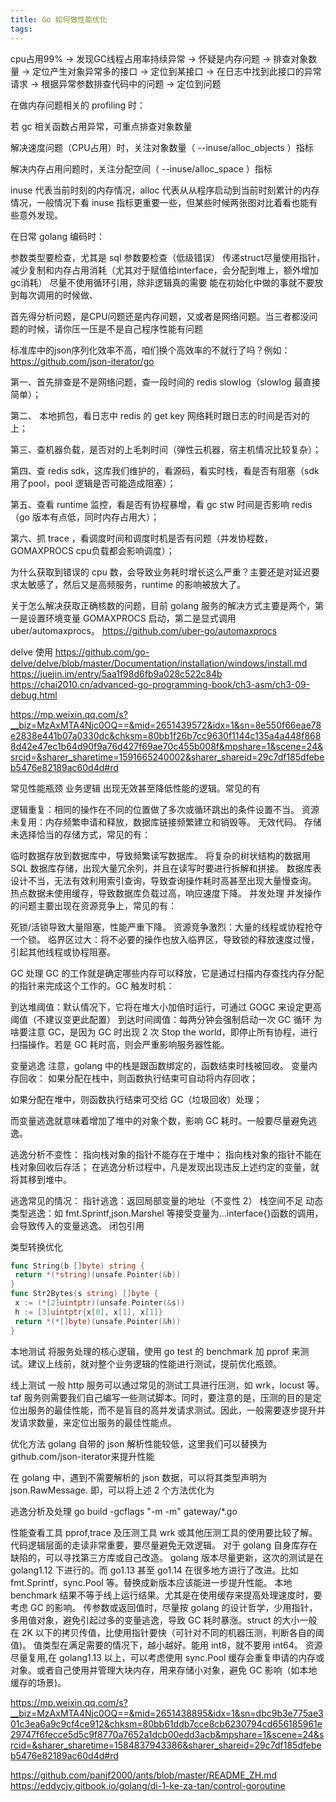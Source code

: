 ```yaml
---
title: Go 如何做性能优化
tags:
---
```



cpu占用99% -> 发现GC线程占用率持续异常 -> 怀疑是内存问题 -> 排查对象数量 -> 定位产生对象异常多的接口 -> 定位到某接口 -> 在日志中找到此接口的异常请求 -> 根据异常参数排查代码中的问题 -> 定位到问题

在做内存问题相关的 profiling 时：

若 gc 相关函数占用异常，可重点排查对象数量

解决速度问题（CPU占用）时，关注对象数量（ --inuse/alloc_objects ）指标

解决内存占用问题时，关注分配空间（ --inuse/alloc_space ）指标

inuse 代表当前时刻的内存情况，alloc 代表从从程序启动到当前时刻累计的内存情况，一般情况下看 inuse 指标更重要一些，但某些时候两张图对比着看也能有些意外发现。

在日常 golang 编码时：

参数类型要检查，尤其是 sql 参数要检查（低级错误）
传递struct尽量使用指针，减少复制和内存占用消耗（尤其对于赋值给interface，会分配到堆上，额外增加gc消耗）
尽量不使用循环引用，除非逻辑真的需要
能在初始化中做的事就不要放到每次调用的时候做、

首先得分析问题，是CPU问题还是内存问题，又或者是网络问题。当三者都没问题的时候，请你压一压是不是自己程序性能有问题

标准库中的json序列化效率不高，咱们换个高效率的不就行了吗？例如：<https://github.com/json-iterator/go>

第一、首先排查是不是网络问题，查一段时间的 redis slowlog（slowlog 最直接简单）；

第二、 本地抓包，看日志中 redis 的 get key 网络耗时跟日志的时间是否对的上；

第三、查机器负载，是否对的上毛刺时间（弹性云机器，宿主机情况比较复杂）；

第四、查 redis sdk，这库我们维护的，看源码，看实时栈，看是否有阻塞（sdk 用了pool，pool 逻辑是否可能造成阻塞）；

第五、查看 runtime 监控，看是否有协程暴增，看 gc stw 时间是否影响 redis（go 版本有点低，同时内存占用大）；

第六、抓 trace ，看调度时间和调度时机是否有问题（并发协程数，GOMAXPROCS cpu负载都会影响调度）；

为什么获取到错误的 cpu 数，会导致业务耗时增长这么严重？主要还是对延迟要求太敏感了，然后又是高频服务，runtime 的影响被放大了。

关于怎么解决获取正确核数的问题，目前 golang 服务的解决方式主要是两个，第一是设置环境变量 GOMAXPROCS 启动，第二是显式调用 uber/automaxprocs。
 <https://github.com/uber-go/automaxprocs>

 delve 使用
<https://github.com/go-delve/delve/blob/master/Documentation/installation/windows/install.md>
<https://juejin.im/entry/5aa1f98d6fb9a028c522c84b>
<https://chai2010.cn/advanced-go-programming-book/ch3-asm/ch3-09-debug.html>

<https://mp.weixin.qq.com/s?__biz=MzAxMTA4Njc0OQ==&mid=2651439572&idx=1&sn=8e550f66eae78e2838e441b07a0330dc&chksm=80bb1f26b7cc9630f1144c135a4a448f8688d42e47ec1b64d90f9a76d427f69ae70c455b008f&mpshare=1&scene=24&srcid=&sharer_sharetime=1591665240002&sharer_shareid=29c7df185dfebeb5476e82189ac60d4d#rd>

常见性能瓶颈
业务逻辑
出现无效甚至降低性能的逻辑。常见的有

逻辑重复：相同的操作在不同的位置做了多次或循环跳出的条件设置不当。
资源未复用：内存频繁申请和释放，数据库链接频繁建立和销毁等。
无效代码。
存储
未选择恰当的存储方式，常见的有：

临时数据存放到数据库中，导致频繁读写数据库。
将复杂的树状结构的数据用 SQL 数据库存储，出现大量冗余列，并且在读写时要进行拆解和拼接。
数据库表设计不当，无法有效利用索引查询，导致查询操作耗时高甚至出现大量慢查询。
热点数据未使用缓存，导致数据库负载过高，响应速度下降。
并发处理
并发操作的问题主要出现在资源竞争上，常见的有：

死锁/活锁导致大量阻塞，性能严重下降。
资源竞争激烈：大量的线程或协程抢夺一个锁。
临界区过大：将不必要的操作也放入临界区，导致锁的释放速度过慢，引起其他线程或协程阻塞。

GC 处理
GC 的工作就是确定哪些内存可以释放，它是通过扫描内存查找内存分配的指针来完成这个工作的。GC 触发时机：

到达堆阈值：默认情况下，它将在堆大小加倍时运行，可通过 GOGC 来设定更高阈值（不建议变更此配置）
到达时间阈值：每两分钟会强制启动一次 GC 循环
为啥要注意 GC，是因为 GC 时出现 2 次 Stop the world，即停止所有协程，进行扫描操作。若是 GC 耗时高，则会严重影响服务器性能。

变量逃逸
注意，golang 中的栈是跟函数绑定的，函数结束时栈被回收。
变量内存回收：
如果分配在栈中，则函数执行结束可自动将内存回收；

如果分配在堆中，则函数执行结束可交给 GC（垃圾回收）处理；

而变量逃逸就意味着增加了堆中的对象个数，影响 GC 耗时。一般要尽量避免逃逸。

逃逸分析不变性：
指向栈对象的指针不能存在于堆中；
指向栈对象的指针不能在栈对象回收后存活；
在逃逸分析过程中，凡是发现出现违反上述约定的变量，就将其移到堆中。

逃逸常见的情况：
指针逃逸：返回局部变量的地址（不变性 2）
栈空间不足
动态类型逃逸：如 fmt.Sprintf,json.Marshel 等接受变量为...interface{}函数的调用，会导致传入的变量逃逸。
闭包引用

类型转换优化

```go
func String(b []byte) string {
 return *(*string)(unsafe.Pointer(&b))
}
func Str2Bytes(s string) []byte {
 x := (*[2]uintptr)(unsafe.Pointer(&s))
 h := [3]uintptr{x[0], x[1], x[1]}
 return *(*[]byte)(unsafe.Pointer(&h))
}
```

本地测试
将服务处理的核心逻辑，使用 go test 的 benchmark 加 pprof 来测试。建议上线前，就对整个业务逻辑的性能进行测试，提前优化瓶颈。

线上测试
一般 http 服务可以通过常见的测试工具进行压测，如 wrk，locust 等。taf 服务则需要我们自己编写一些测试脚本。同时，要注意的是，压测的目的是定位出服务的最佳性能，而不是盲目的高并发请求测试。因此，一般需要逐步提升并发请求数量，来定位出服务的最佳性能点。

优化方法
golang 自带的 json 解析性能较低，这里我们可以替换为github.com/json-iterator来提升性能

在 golang 中，遇到不需要解析的 json 数据，可以将其类型声明为json.RawMessage. 即，可以将上述 2 个方法优化为

逃逸分析及处理
go build -gcflags "-m -m" gateway/*.go

性能查看工具 pprof,trace 及压测工具 wrk 或其他压测工具的使用要比较了解。
代码逻辑层面的走读非常重要，要尽量避免无效逻辑。
对于 golang 自身库存在缺陷的，可以寻找第三方库或自己改造。
golang 版本尽量更新，这次的测试是在 golang1.12 下进行的。而 go1.13 甚至 go1.14 在很多地方进行了改进。比如 fmt.Sprintf，sync.Pool 等。替换成新版本应该能进一步提升性能。
本地 benchmark 结果不等于线上运行结果。尤其是在使用缓存来提高处理速度时，要考虑 GC 的影响。
传参数或返回值时，尽量按 golang 的设计哲学，少用指针，多用值对象，避免引起过多的变量逃逸，导致 GC 耗时暴涨。struct 的大小一般在 2K 以下的拷贝传值，比使用指针要快（可针对不同的机器压测，判断各自的阈值)。
值类型在满足需要的情况下，越小越好。能用 int8，就不要用 int64。
资源尽量复用,在 golang1.13 以上，可以考虑使用 sync.Pool 缓存会重复申请的内存或对象。或者自己使用并管理大块内存，用来存储小对象，避免 GC 影响（如本地缓存的场景)。

<https://mp.weixin.qq.com/s?__biz=MzAxMTA4Njc0OQ==&mid=2651438895&idx=1&sn=dbc9b3e775ae301c3ea6a9c9cf4ce912&chksm=80bb61ddb7cce8cb6230794cd656185961e29747f6fecce5d5c9f8770a7652a1dcb00edd3acb&mpshare=1&scene=24&srcid=&sharer_sharetime=1584837943386&sharer_shareid=29c7df185dfebeb5476e82189ac60d4d#rd>

<https://github.com/panjf2000/ants/blob/master/README_ZH.md>
<https://eddycjy.gitbook.io/golang/di-1-ke-za-tan/control-goroutine>
